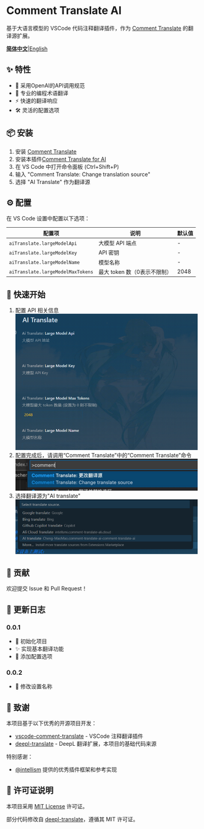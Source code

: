# Comment Translate AI

基于大语言模型的 VSCode 代码注释翻译插件，作为 [Comment Translate](https://github.com/intellism/vscode-comment-translate) 的翻译源扩展。

[**简体中文**](README.md)|[English](README_en.md)

## ✨ 特性

- 🤖 采用OpenAI的API调用规范
- 🎯 专业的编程术语翻译
- ⚡ 快速的翻译响应
- 🛠️ 灵活的配置选项

## 📦 安装

1. 安装 [Comment Translate](https://github.com/intellism/vscode-comment-translate)
2. 安装本插件[Comment Translate for AI](https://marketplace.visualstudio.com/items?itemName=Cheng-MaoMao.ai-powered-comment-translate-extension&ssr=false#overview)
3. 在 VS Code 中打开命令面板 (Ctrl+Shift+P)
4. 输入 "Comment Translate: Change translation source"
5. 选择 "AI Translate" 作为翻译源

## ⚙️ 配置

在 VS Code 设置中配置以下选项：

| 配置项                              | 说明                         | 默认值 |
| ----------------------------------- | ---------------------------- | ------ |
| `aiTranslate.largeModelApi`       | 大模型 API 端点              | -      |
| `aiTranslate.largeModelKey`       | API 密钥                     | -      |
| `aiTranslate.largeModelName`      | 模型名称                     | -      |
| `aiTranslate.largeModelMaxTokens` | 最大 token 数（0表示不限制） | 2048   |

## 🚀 快速开始

1. 配置 API 相关信息
   ![配置](./image/setting.png)
2. 配置完成后，请调用“Comment Translate”中的“Comment Translate”命令
   ![换源](./image/change.png)
3. 选择翻译源为"AI translate"
   ![选择](./image/select.png)

## 🤝 贡献

欢迎提交 Issue 和 Pull Request！

## 📝 更新日志

### 0.0.1

- 🎉 初始化项目
- ✨ 实现基本翻译功能
- 🔧 添加配置选项

### 0.0.2
- 🔧 修改设置名称

## 🙏 致谢

本项目基于以下优秀的开源项目开发：

- [vscode-comment-translate](https://github.com/intellism/vscode-comment-translate) - VSCode 注释翻译插件
- [deepl-translate](https://github.com/intellism/deepl-translate) - DeepL 翻译扩展，本项目的基础代码来源

特别感谢：

- [@intellism](https://github.com/intellism) 提供的优秀插件框架和参考实现

## 📄 许可证说明

本项目采用 [MIT License](LICENSE) 许可证。

部分代码修改自 [deepl-translate](https://github.com/intellism/deepl-translate)，遵循其 MIT 许可证。
